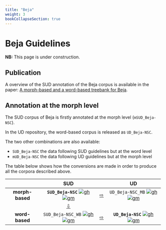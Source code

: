 ```yaml
---
title: "Beja"
weight: 3
bookCollapseSection: true
---
```


# Beja Guidelines
**NB:** This page is under construction. 

## Publication
A overview of the SUD annotation of the Beja corpus is available in the paper: [A morph-based and a word-based treebank for Beja](https://aclanthology.org/2021.tlt-1.5.pdf).

  

## Annotation at the morph level


The SUD corpus of Beja is firstly annotated at the morph level (`mSUD_Beja-NSC`).

In the UD repository, the word-based corpus is released as `UD_Beja-NSC`.

The two other combinations are also available:

 - `SUD_Beja-NSC` the data following SUD guidelines but at the word level
 - `mUD_Beja-NSC` the data following UD guidelines but at the morph level

The table below shows how the conversions are made in order to produce all the corpora described above.

|  | SUD | | UD |
|:-:|:-----:|:-:|:----:|
| **morph-based** | **`SUD_Beja-NSC`** [![gh](/images/Octocat.png)](https://github.com/surfacesyntacticud/SUD_Beja-NSC) [![gm](/images/square_g.svg)](http://universal.grew.fr/?corpus=SUD_Beja-NSC@latest) | [&#x21e8;](https://github.com/surfacesyntacticud/tools/tree/master/converter) | `UD_Beja-NSC_MB` [![gh](/images/Octocat.png)](https://github.com/UniversalDependencies/UD_Beja-NSC/tree/dev/not-to-release) [![gm](/images/square_g.svg)](http://universal.grew.fr/?corpus=UD_Beja-NSC_MB@conv) |
| | [&#x21e9;](https://github.com/surfacesyntacticud/tools/tree/master/morph2word) | | |
| **word-based** | `SUD_Beja-NSC_WB` [![gh](/images/Octocat.png)](https://github.com/surfacesyntacticud/SUD_Beja-NSC/tree/master/word_based) [![gm](/images/square_g.svg)](http://universal.grew.fr/?corpus=SUD_Beja-NSC_WB@latest) | [&#x21e8;](https://github.com/surfacesyntacticud/tools/tree/master/converter) | **`UD_Beja-NSC`** [![gh](/images/Octocat.png)](https://github.com/UniversalDependencies/UD_Beja-NSC/tree/dev) [![gm](/images/square_g.svg)](http://universal.grew.fr/?corpus=UD_Beja-NSC@conv) |
